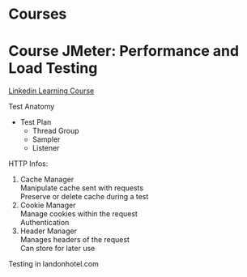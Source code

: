 # Courses

# Course **JMeter: Performance and Load Testing**

[Linkedin Learning Course](https://www.linkedin.com/learning/jmeter-performance-and-load-testing/)

Test Anatomy

- Test Plan
    - Thread Group
    - Sampler
    - Listener

HTTP Infos:

1. Cache Manager  
Manipulate cache sent with requests  
Preserve or delete cache during a test
2. Cookie Manager  
Manage cookies within the request  
Authentication
3. Header Manager  
Manages headers of the request  
Can store for later use

Testing in landonhotel.com
